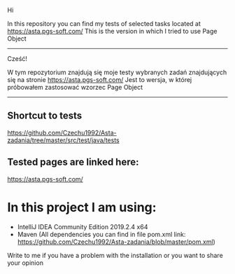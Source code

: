 Hi

In this repository you can find my tests of selected tasks located at https://asta.pgs-soft.com/
This is the version in which I tried to use Page Object

---
Cześć!

W tym repozytorium znajdują się moje testy wybranych zadań znajdujących się na stronie  https://asta.pgs-soft.com/
Jest to wersja, w której próbowałem zastosować wzorzec Page Object

---
## Shortcut to tests

https://github.com/Czechu1992/Asta-zadania/tree/master/src/test/java/tests

## Tested pages are linked here: 

https://asta.pgs-soft.com/

# In this project I am using: 

- IntelliJ IDEA Community Edition 2019.2.4 x64
- Maven (All dependencies you can find in file pom.xml link: https://github.com/Czechu1992/Asta-zadania/blob/master/pom.xml)


Write to me if you have a problem with the installation or you want to share your opinion
